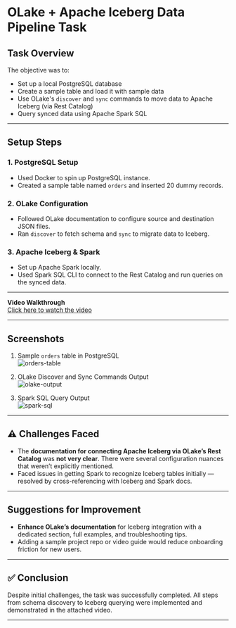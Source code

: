 # OLake + Apache Iceberg Data Pipeline Task

## Task Overview

The objective was to:
- Set up a local PostgreSQL database
- Create a sample table and load it with sample data
- Use OLake's `discover` and `sync` commands to move data to Apache Iceberg (via Rest Catalog)
- Query synced data using Apache Spark SQL

---

## Setup Steps

### 1. PostgreSQL Setup
- Used Docker to spin up PostgreSQL instance.
- Created a sample table named `orders` and inserted 20 dummy records.

### 2. OLake Configuration
- Followed OLake documentation to configure source and destination JSON files.
- Ran `discover` to fetch schema and `sync` to migrate data to Iceberg.

### 3. Apache Iceberg & Spark
- Set up Apache Spark locally.
- Used Spark SQL CLI to connect to the Rest Catalog and run queries on the synced data.

---

 **Video Walkthrough**  
[Click here to watch the video](https://drive.google.com/file/d/1k-5jsTnIyWNpy31-kgMnNWgV_yyK_4Cs/view?usp=sharing)

---

## Screenshots

1. Sample `orders` table in PostgreSQL  
   ![orders-table](https://drive.google.com/uc?export=view&id=1xFEuIP5jUAe04CWFoE98VDX_es9DISsV)

2. OLake Discover and Sync Commands Output  
   ![olake-output](https://drive.google.com/uc?export=view&id=1d7aCYIKpROXedJ33r_foFa828K1y6Nn2)

3. Spark SQL Query Output  
   ![spark-sql](https://drive.google.com/uc?export=view&id=1MHoh-IioZi4VLpbHF0GC9M2iFTNR4xSF)


---

## ⚠️ Challenges Faced

- The **documentation for connecting Apache Iceberg via OLake’s Rest Catalog** was **not very clear**. There were several configuration nuances that weren’t explicitly mentioned.
- Faced issues in getting Spark to recognize Iceberg tables initially — resolved by cross-referencing with Iceberg and Spark docs.

---

## Suggestions for Improvement

- **Enhance OLake’s documentation** for Iceberg integration with a dedicated section, full examples, and troubleshooting tips.
- Adding a sample project repo or video guide would reduce onboarding friction for new users.

---

## ✅ Conclusion

Despite initial challenges, the task was successfully completed. All steps from schema discovery to Iceberg querying were implemented and demonstrated in the attached video.

---

